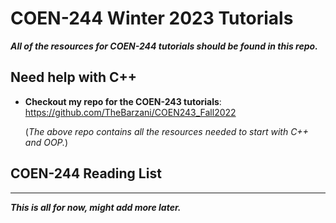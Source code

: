 # COEN-244 Winter 2023 Tutorials
***All of the resources for COEN-244 tutorials should be found in this repo.***

## Need help with C++
- **Checkout my repo for the COEN-243 tutorials**: https://github.com/TheBarzani/COEN243_Fall2022
   
   (*The above repo contains all the resources needed to start with C++ and OOP.*)
 
## COEN-244 Reading List
_______________________________________________________________________________________________________________________________________________________________________
***This is all for now, might add more later.***

